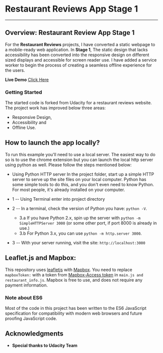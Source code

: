 # Restaurant Reviews App Stage 1
---

## Overview: Restaurant Review App Stage 1

For the **Restaurant Reviews** projects, I have converted a static webpage to a mobile-ready web application.
In **Stage 1**, The static design that lacks accessibility has been converted into the responsive design on different sized displays and accessible for screen reader use. I have added a service worker to begin the process of creating a seamless offline experience for the users.

**Live Demo** [Click Here](https://abinashcode9.github.io/mws-restaurant-review-app-stage-1/)

### Getting Started

The started code is forked from Udacity for a restaurant reviews website.
The project work has improved below three areas:
- Responsive Design,
- Accessibility and
- Offline Use.

## How to launch the app locally?
To run this example you'll need to use a local server. The easiest way to do so is to use the chrome extension but
you can launch the local http server using python as well. Please follow the steps mentioned below:

* Using Python HTTP server
In the project folder, start up a simple HTTP server to serve up the site files on your local computer. Python has some simple tools to do this, and you don't even need to know Python. For most people, it's already installed on your computer.

* 1 -- Using Terminal enter into project directory
* 2 -- In a terminal, check the version of Python you have: `python -V`.
	- 3.a If you have Python 2.x, spin up the server with `python -m SimpleHTTPServer 3000` (or some other port, if port 8000 is already in use.)
	- 3.b For Python 3.x, you can use `python -m http.server 3000`.

* 3 -- With your server running, visit the site: `http://localhost:3000`

## Leaflet.js and Mapbox:

This repository uses [leafletjs](https://leafletjs.com/) with [Mapbox](https://www.mapbox.com/). You need to replace `mapboxToken:` with a token from [Mapbox-Access token](https://www.mapbox.com/help/how-access-tokens-work/) in `main.js and restaurant_info.js`. Mapbox is free to use, and does not require any payment information.

### Note about ES6

Most of the code in this project has been written to the ES6 JavaScript specification for compatibility with modern web browsers and future proofing JavaScript code.

## Acknowledgments
* **Special thanks to Udacity Team**

